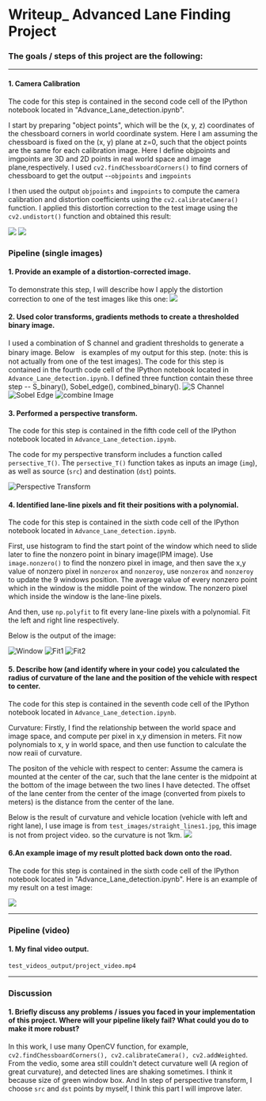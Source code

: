 # Writeup_ Advanced Lane Finding Project

### The goals / steps of this project are the following:

---

#### 1. Camera Calibration

The code for this step is contained in the second code cell of the IPython notebook located in "Advance_Lane_detection.ipynb". 

I start by preparing "object points", which will be the (x, y, z) coordinates of the chessboard corners in world coordinate system. Here I am assuming the chessboard is fixed on the (x, y) plane at z=0, such that the object points are the same for each calibration image. Here I define objpoints and imgpoints are 3D and 2D points in real world space and image plane,respectively. I used `cv2.findChessboardCorners()` to find corners of chessboard to get the output --`objpoints` and `imgpoints`  

I then used the output `objpoints` and `imgpoints` to compute the camera calibration and distortion coefficients using the `cv2.calibrateCamera()` function. I applied this distortion correction to the test image using the `cv2.undistort()` function and obtained this result: 

![](output_images/undis1.png)
![](output_images/undis.png)



### Pipeline (single images)

#### 1. Provide an example of a distortion-corrected image.

To demonstrate this step, I will describe how I apply the distortion correction to one of the test images like this one:
![](output_images/undis2.png)

#### 2. Used color transforms, gradients methods to create a thresholded binary image.  

I used a combination of S channel and gradient thresholds to generate a binary image. Below　is examples of my output for this step.  (note: this is not actually from one of the test images). The code for this step is contained in the fourth code cell of the IPython notebook located in `Advance_Lane_detection.ipynb`. I defined three function contain these three step -- S_binary(), Sobel_edge(), combined_binary().
![S Channel](output_images/S_binary.png)
![Sobel Edge](output_images/Sobel_edge.png)
![combine Image](output_images/combine.png)

#### 3. Performed a perspective transform.

The code for this step is contained in the fifth code cell of the IPython notebook located in `Advance_Lane_detection.ipynb`.

The code for my perspective transform includes a function called `persective_T()`. The `persective_T()` function takes as inputs an image (`img`), as well as source (`src`) and destination (`dst`) points. 

![Perspective Transform](output_images/persective_T.png)

#### 4. Identified lane-line pixels and fit their positions with a polynomial.

The code for this step is contained in the sixth code cell of the IPython notebook located in `Advance_Lane_detection.ipynb`.

First, use histogram to find the start point of the window which need to slide later to fine the nonzero point in binary image(IPM image). Use `image.nonzero()` to find the nonzero pixel in image, and then save the x,y value of nonzero pixel in `nonzerox` and `nonzeroy`, use `nonzerox` and `nonzeroy` to update the 9 windows position. The average value of every nonzero point which in the window is the middle point of the window. The nonzero pixel which inside the window is the lane-line pixels.

And then, use `np.polyfit` to fit every lane-line pixels with a polynomial. Fit the left and right line respectively.

Below is the output of the image:

![Window](output_images/fit_1.png)
![Fit1](output_images/fit_2.png)
![Fit2](output_images/fit_3.png)

#### 5. Describe how (and identify where in your code) you calculated the radius of curvature of the lane and the position of the vehicle with respect to center.

The code for this step is contained in the seventh code cell of the IPython notebook located in `Advance_Lane_detection.ipynb`.

Curvature: Firstly, I find the relationship between the world space and image space, and compute per pixel in x,y dimension in meters. Fit now polynomials to x, y in world space, and then use function to calculate the now reaii of curvature.

The positon of the vehicle with respect to center: Assume the camera is mounted at the center of the car, such that the lane center is the midpoint at the bottom of the image between the two lines I have detected. The offset of the lane center from the center of the image (converted from pixels to meters) is the distance from the center of the lane.

Below is the result of curvature and vehicle location (vehicle with left and right lane), I use image is from `test_images/straight_lines1.jpg`, this image is not from project video. so the curvature is not 1km.
![](output_images/curvature_location.png)

#### 6.An example image of my result plotted back down onto the road.

The code for this step is contained in the sixth code cell of the IPython notebook located in "Advance_Lane_detection.ipynb". Here is an example of my result on a test image:

![](output_images/map_lane.png)

---

### Pipeline (video)

#### 1. My final video output.  

`test_videos_output/project_video.mp4`

---

### Discussion

#### 1. Briefly discuss any problems / issues you faced in your implementation of this project.  Where will your pipeline likely fail?  What could you do to make it more robust?

In this work, I use many OpenCV function, for example, ` cv2.findChessboardCorners(), cv2.calibrateCamera(), cv2.addWeighted`. From the vedio, some area still couldn't detect curvature well (A region of great curvature), and detected lines are shaking sometimes. I think it because size of green window box. And In step of perspective transform, I choose `src` and `dst` points by myself, I think this part I will improve later.

